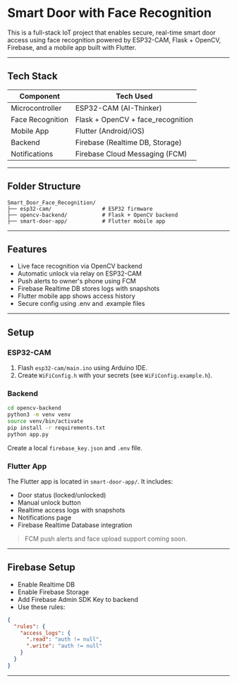 # Smart Door with Face Recognition

This is a full-stack IoT project that enables secure, real-time smart door access using face recognition powered by ESP32-CAM, Flask + OpenCV, Firebase, and a mobile app built with Flutter.

---

##  Tech Stack

| Component       | Tech Used                          |
|----------------|------------------------------------|
| Microcontroller | ESP32-CAM (AI-Thinker)             |
| Face Recognition | Flask + OpenCV + face_recognition |
| Mobile App      | Flutter (Android/iOS)              |
| Backend         | Firebase (Realtime DB, Storage)    |
| Notifications   | Firebase Cloud Messaging (FCM)     |

---

##  Folder Structure

```
Smart_Door_Face_Recognition/
├── esp32-cam/                # ESP32 firmware
├── opencv-backend/           # Flask + OpenCV backend
├── smart-door-app/           # Flutter mobile app
```

---

##  Features

- Live face recognition via OpenCV backend
- Automatic unlock via relay on ESP32-CAM
- Push alerts to owner's phone using FCM
- Firebase Realtime DB stores logs with snapshots
- Flutter mobile app shows access history
- Secure config using .env and .example files

---

##  Setup

### ESP32-CAM
1. Flash `esp32-cam/main.ino` using Arduino IDE.
2. Create `WiFiConfig.h` with your secrets (see `WiFiConfig.example.h`).

### Backend
```bash
cd opencv-backend
python3 -m venv venv
source venv/bin/activate
pip install -r requirements.txt
python app.py
```

Create a local `firebase_key.json` and `.env` file.

### Flutter App

The Flutter app is located in `smart-door-app/`. It includes:

- Door status (locked/unlocked)
- Manual unlock button
- Realtime access logs with snapshots
- Notifications page
- Firebase Realtime Database integration

> FCM push alerts and face upload support coming soon.


---

##  Firebase Setup

- Enable Realtime DB
- Enable Firebase Storage
- Add Firebase Admin SDK Key to backend
- Use these rules:
```json
{
  "rules": {
    "access_logs": {
      ".read": "auth != null",
      ".write": "auth != null"
    }
  }
}
```

---

